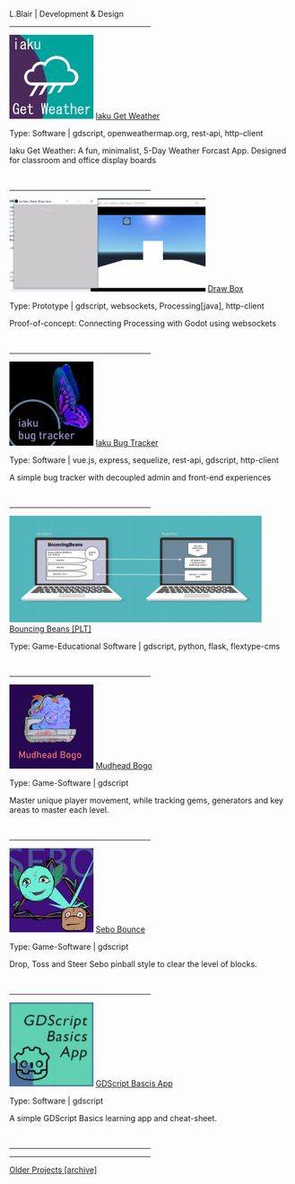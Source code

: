 L.Blair | Development &amp; Design
<HR WIDTH="50%" SIZE="3" NOSHADE>

<img src="images/icon_512.png" alt="" width="150px"/>
<a href="https://lenardblair.github.io/get_weather" target="_blank">Iaku Get Weather</a>
<p>Type: Software | gdscript, openweathermap.org, rest-api, http-client</p>
<p>Iaku Get Weather: A fun, minimalist, 5-Day Weather Forcast App. Designed for classroom and office display boards</p>

<br><HR WIDTH="50%" SIZE="3" NOSHADE>

<img src="https://raw.githubusercontent.com/rustyraygun/websockets_godot_processing/main/process_godot04.gif" alt="" width="350px"/>
<a href="https://github.com/lenardblair/draw_box_websocket_v01" target="_blank">Draw Box</a>
<p>Type: Prototype | gdscript, websockets, Processing[java], http-client</p>
<p>Proof-of-concept: Connecting Processing with Godot using websockets </p>

<br><HR WIDTH="50%" SIZE="3" NOSHADE>
  
<img src="images/bug_tracker_icon_512.png" alt="" width="150px"/>
<a href="https://github.com/lenardblair/iaku_bug_tracker" target="_blank">Iaku Bug Tracker</a>
<p>Type: Software | vue.js, express, sequelize, rest-api, gdscript, http-client</p>
<p>A simple bug tracker with decoupled admin and front-end experiences</p>

<br><HR WIDTH="50%" SIZE="3" NOSHADE>
  
<img src="images/promo_project_map_hero-img.png " alt="" width="450px"/>
<a href="https://github.com/lenardblair/bouncing_beans_plt/tree/gh_pages" target="_blank">Bouncing Beans [PLT]</a>
<p>Type: Game-Educational Software | gdscript, python, flask, flextype-cms</p>


<br><HR WIDTH="50%" SIZE="3" NOSHADE>

<img src="images/bogo_ico_512.png" alt="" width="150px"/>
<a href="https://rustyraygun.github.io/mudhead_bogo.html" target="_blank">Mudhead Bogo</a>
<p>Type: Game-Software | gdscript</p>
<p>Master unique player movement, while tracking gems, generators and key areas to master each level.</p>

<br><HR WIDTH="50%" SIZE="3" NOSHADE>

<img src="images/sebo_banner_2.jpg" alt="" width="150px"/>
<a href="https://rustyraygun.github.io/sebo.html" target="_blank">Sebo Bounce</a>
<p>Type: Game-Software | gdscript</p>
<p>Drop, Toss and Steer Sebo pinball style to clear the level of blocks.</p>

<br><HR WIDTH="50%" SIZE="3" NOSHADE>

<img src="images/logo.png" alt="" width="150px"/>
<a href="https://tools-and-projects.itch.io/gdscript-basics-app" target="_blank">GDScript Bascis App</a>
<p>Type: Software | gdscript</p>
<p>A simple GDScript Basics learning app and cheat-sheet.</p>

<br><HR WIDTH="50%" SIZE="3" NOSHADE>
<HR WIDTH="50%" SIZE="3" NOSHADE>
<a href="https://lenardblair.github.io/development_portfolio/index.html" alt="older-projects" target="_blank">Older Projects [archive]</a>


